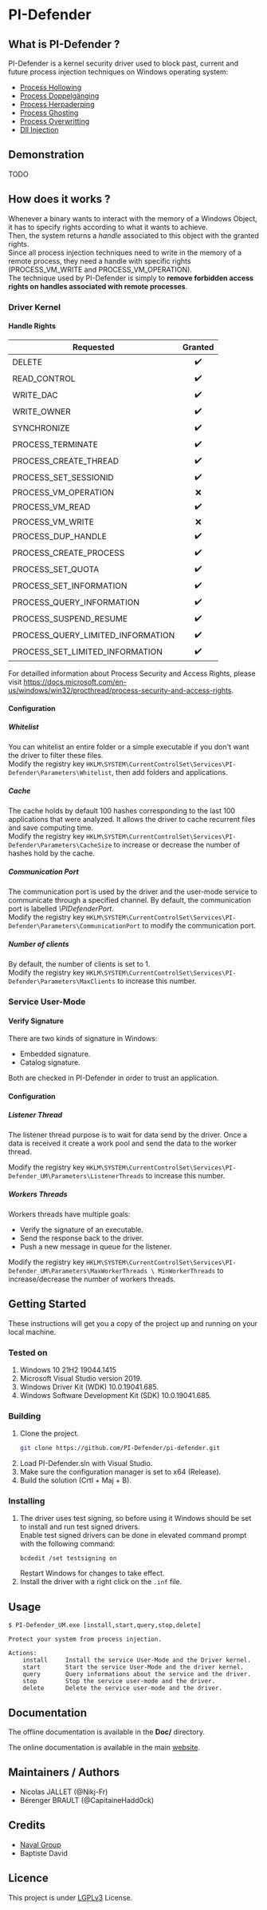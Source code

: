 # PI-Defender

## What is PI-Defender ?

PI-Defender is a kernel security driver used to block past, current and future process injection techniques on Windows operating system:
* [Process Hollowing](https://attack.mitre.org/techniques/T1055/012/)
* [Process Doppelgänging](https://attack.mitre.org/techniques/T1055/013/)
* [Process Herpaderping](https://jxy-s.github.io/herpaderping/)
* [Process Ghosting](https://www.elasstic.co/fr/blog/process-ghosting-a-new-executable-image-tampering-attack)
* [Process Overwritting](https://github.com/hasherazade/process-overwriting)
* [Dll Injection](https://attack.mitre.org/techniques/T1055/001/)

## Demonstration

TODO

## How does it works ?

Whenever a binary wants to interact with the memory of a Windows Object, it has to specify rights according to what it wants to achieve.  
Then, the system returns a *handle* associated to this object with the granted rights.  
Since all process injection techniques need to write in the memory of a remote process, they need a handle with specific rights (PROCESS_VM_WRITE and PROCESS_VM_OPERATION).  
The technique used by PI-Defender is simply to **remove forbidden access rights on handles associated with remote processes**.

### Driver Kernel

#### Handle Rights

| Requested                         | Granted            |
| ---------------------------------	| :----------------: |
| DELETE                            | :heavy_check_mark: |
| READ_CONTROL                      | :heavy_check_mark: |
| WRITE_DAC                         | :heavy_check_mark: |
| WRITE_OWNER                       | :heavy_check_mark: |
| SYNCHRONIZE                       | :heavy_check_mark: |
| PROCESS_TERMINATE                 | :heavy_check_mark: |
| PROCESS_CREATE_THREAD             | :heavy_check_mark: |
| PROCESS_SET_SESSIONID             | :heavy_check_mark: |
| PROCESS_VM_OPERATION              | :x:                |
| PROCESS_VM_READ                   | :heavy_check_mark: |
| PROCESS_VM_WRITE                  | :x:                |
| PROCESS_DUP_HANDLE                | :heavy_check_mark: |
| PROCESS_CREATE_PROCESS            | :heavy_check_mark: |
| PROCESS_SET_QUOTA                 | :heavy_check_mark: |
| PROCESS_SET_INFORMATION           | :heavy_check_mark: |
| PROCESS_QUERY_INFORMATION         | :heavy_check_mark: |
| PROCESS_SUSPEND_RESUME            | :heavy_check_mark: |
| PROCESS_QUERY_LIMITED_INFORMATION | :heavy_check_mark: |
| PROCESS_SET_LIMITED_INFORMATION   | :heavy_check_mark: |

For detailled information about Process Security and Access Rights, please visit https://docs.microsoft.com/en-us/windows/win32/procthread/process-security-and-access-rights.

#### Configuration

##### Whitelist

You can whitelist an entire folder or a simple executable if you don't want the driver to filter these files.  
Modify the registry key ```HKLM\SYSTEM\CurrentControlSet\Services\PI-Defender\Parameters\Whitelist```, then add folders and applications.

##### Cache

The cache holds by default 100 hashes corresponding to the last 100 applications that were analyzed.
It allows the driver to cache recurrent files and save computing time.  
Modify the registry key ```HKLM\SYSTEM\CurrentControlSet\Services\PI-Defender\Parameters\CacheSize``` to increase or decrease the number of hashes hold by the cache.

##### Communication Port

The communication port is used by the driver and the user-mode service to communicate through a specified channel.
By default, the communication port is labelled _\PIDefenderPort_.  
Modify the registry key ```HKLM\SYSTEM\CurrentControlSet\Services\PI-Defender\Parameters\CommunicationPort``` to modify the communication port.

##### Number of clients

By default, the number of clients is set to 1.  
Modify the registry key ```HKLM\SYSTEM\CurrentControlSet\Services\PI-Defender\Parameters\MaxClients``` to increase this number.

### Service User-Mode

#### Verify Signature

There are two kinds of signature in Windows:
* Embedded signature.
* Catalog signature.

Both are checked in PI-Defender in order to trust an application.

#### Configuration

##### Listener Thread

The listener thread purpose is to wait for data send by the driver. Once a data is received it create a work pool and send the data to the worker thread.

Modify the registry key ```HKLM\SYSTEM\CurrentControlSet\Services\PI-Defender_UM\Parameters\ListenerThreads``` to increase this number.

##### Workers Threads

Workers threads have multiple goals:
* Verify the signature of an executable.
* Send the response back to the driver.
* Push a new message in queue for the listener.

Modify the registry key ```HKLM\SYSTEM\CurrentControlSet\Services\PI-Defender_UM\Parameters\MaxWorkerThreads \ MinWorkerThreads``` to increase/decrease the number of workers threads.

## Getting Started

These instructions will get you a copy of the project up and running on your local machine.

### Tested on
1. Windows 10 21H2 19044.1415
2. Microsoft Visual Studio version 2019.
3. Windows Driver Kit (WDK) 10.0.19041.685.
4. Windows Software Development Kit (SDK) 10.0.19041.685.

### Building
1. Clone the project.  
	```bash
	git clone https://github.com/PI-Defender/pi-defender.git
	```
2. Load PI-Defender.sln with Visual Studio.
3. Make sure the configuration manager is set to x64 (Release).
4. Build the solution (Crtl + Maj + B).

### Installing
1. The driver uses test signing, so before using it Windows should be set to install and run test signed drivers.  
	Enable test signed drivers can be done in elevated command prompt with the following command:  
	```
	bcdedit /set testsigning on
	```  
	Restart Windows for changes to take effect.  
2. Install the driver with a right click on the ```.inf``` file.

## Usage
```
$ PI-Defender_UM.exe [install,start,query,stop,delete]

Protect your system from process injection.

Actions:
	install		Install the service User-Mode and the Driver kernel.
	start		Start the service User-Mode and the driver kernel.
	query		Query informations about the service and the driver.
	stop		Stop the service user-mode and the driver.
	delete		Delete the service user-mode and the driver.
```

## Documentation

The offline documentation is available in the **Doc/** directory.

The online documentation is available in the main [website](https://pi-defender.github.io/).

## Maintainers / Authors

* Nicolas JALLET (@Nikj-Fr)
* Bérenger BRAULT (@CapitaineHadd0ck)

## Credits

* [Naval Group](https://www.naval-group.com/en)
* Baptiste David

## Licence

This project is under [LGPLv3](https://choosealicense.com/licenses/lgpl-3.0) License.